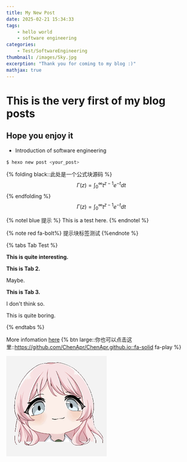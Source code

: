 ```yaml
---
title: My New Post
date: 2025-02-21 15:34:33
tags: 
    - hello world
    - software engineering
categories:
    - Test/SoftwareEngineering
thumbnail: /images/Sky.jpg
excerption: "Thank you for coming to my blog :)"
mathjax: true
---
```

# This is the very first of my blog posts
## Hope you enjoy it

* Introduction of software engineering

```bash
$ hexo new post <your_post>
```
{% folding black::此处是一个公式块源码 %}
$$
\Gamma(z) = \int_0^\infty t^{z-1}e^{-t}dt
$$
{% endfolding %}
$$
\Gamma(z) = \int_0^\infty t^{z-1}e^{-t}dt
$$

{% notel blue 提示 %}
This is a test here.
{% endnotel %}

{% note red fa-bolt%} 提示块标签测试 {%endnote %}

{% tabs Tab Test %}
 
<!-- tab First Tab-->
 
**This is quite interesting.**
 
<!-- endtab -->
 
<!-- tab Second Tab-->
 
**This is Tab 2.**
 
Maybe.
 
<!-- endtab -->
 
<!-- tab Third Tab-->
 
**This is Tab 3.**
 
I don't think so.
 
This is quite boring.
 
<!-- endtab -->
 
{% endtabs %}


More infomation [here](https://github.com/ChenApr/ChenApr.github.io)
{% btn large::你也可以点击这里::https://github.com/ChenApr/ChenApr.github.io::fa-solid fa-play  %}

![让我看看](/images/mygo.png)
